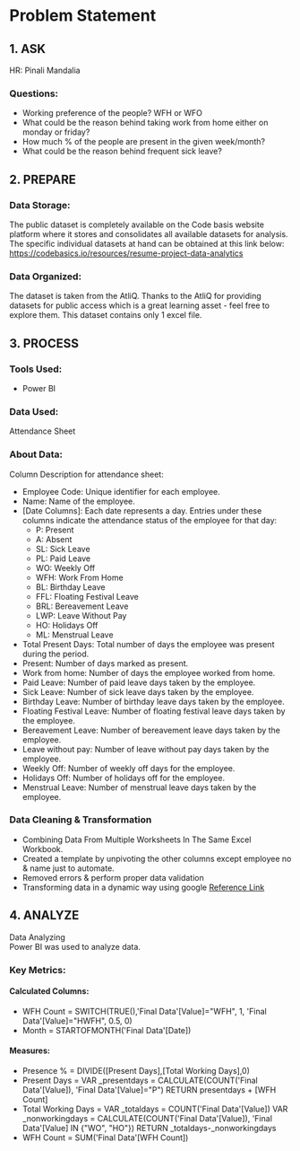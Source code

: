 # Problem Statement 


## 1. ASK
HR: Pinali Mandalia    

### Questions:
- Working preference of the people? WFH or WFO
- What could be the reason behind taking work from home either on monday or friday?
- How much % of the people are present in the given week/month?
- What could be the reason behind frequent sick leave?


## 2. PREPARE  
### Data Storage:
The public dataset is completely available on the Code basis website platform where it stores and consolidates all available datasets for analysis. The specific individual datasets at hand can be obtained at this link below: https://codebasics.io/resources/resume-project-data-analytics

### Data Organized:
The dataset is taken from the AtliQ. Thanks to the AtliQ for providing datasets for public access which is a great learning asset - feel free to explore them. This dataset contains only 1 excel file.


## 3. PROCESS
### Tools Used:
- Power BI

### Data Used:
Attendance Sheet

### About Data:  
Column Description for attendance sheet:  
* Employee Code: Unique identifier for each employee.
* Name: Name of the employee.
* [Date Columns]: Each date represents a day. Entries under these columns indicate the attendance status of the employee for that day:
  - P: Present
  - A: Absent
  - SL: Sick Leave
  - PL: Paid Leave
  - WO: Weekly Off
  - WFH: Work From Home
  - BL: Birthday Leave
  - FFL: Floating Festival Leave
  - BRL: Bereavement Leave
  - LWP: Leave Without Pay
  - HO: Holidays Off
  - ML: Menstrual Leave
* Total Present Days: Total number of days the employee was present during the period.
* Present: Number of days marked as present.
* Work from home: Number of days the employee worked from home.
* Paid Leave: Number of paid leave days taken by the employee.
* Sick Leave: Number of sick leave days taken by the employee.
* Birthday Leave: Number of birthday leave days taken by the employee.
* Floating Festival Leave: Number of floating festival leave days taken by the employee.
* Bereavement Leave: Number of bereavement leave days taken by the employee.
* Leave without pay: Number of leave without pay days taken by the employee.
* Weekly Off: Number of weekly off days for the employee.
* Holidays Off: Number of holidays off for the employee.
* Menstrual Leave: Number of menstrual leave days taken by the employee.


### Data Cleaning & Transformation
- Combining Data From Multiple Worksheets In The Same Excel Workbook.
- Created a template by unpivoting the other columns except employee no & name just to automate.
- Removed errors & perform proper data validation
- Transforming data in a dynamic way using google [Reference Link](https://blog.crossjoin.co.uk/2018/07/09/power-bi-combine-multiple-excel-worksheets/)

## 4. ANALYZE
Data Analyzing  
Power BI was used to analyze data.

### Key Metrics:    
#### Calculated Columns:
- WFH Count = SWITCH(TRUE(),'Final Data'[Value]="WFH", 1, 'Final Data'[Value]="HWFH", 0.5, 0)
- Month = STARTOFMONTH('Final Data'[Date])

#### Measures:
- Presence % = DIVIDE([Present Days],[Total Working Days],0)
- Present Days = VAR _presentdays = CALCULATE(COUNT('Final Data'[Value]), 'Final Data'[Value]="P") RETURN presentdays + [WFH Count]
- Total Working Days = VAR _totaldays = COUNT('Final Data'[Value]) VAR _nonworkingdays = CALCULATE(COUNT('Final Data'[Value]), 'Final Data'[Value] IN {"WO", "HO"}) RETURN _totaldays-_nonworkingdays
- WFH Count = SUM('Final Data'[WFH Count])










